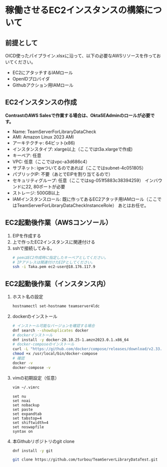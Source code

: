 # 稼働させるEC2インスタンスの構築について

## 前提として
OICD使ったパイプライン.xlsxに沿って、以下の必要なAWSリソースを作っておいてください。
- EC2にアタッチするIAMロール
- OpenIDプロバイダ
- Githubアクション用IAMロール

## EC2インスタンスの作成
**ContrastのAWS Salesで作業する場合は、OktaSEAdminのロールが必要です。**  
- Name: TeamServerForLibraryDataCheck
- AMI: Amazon Linux 2023 AMI
- アーキテクチャ: 64ビット(x86)
- インスタンスタイプ: xlarge以上（ここではt3a.xlargeで作成)
- キーペア: 任意
- VPC: 任意（ここではvpc-a3d686c4）
- サブネット: igwついてるのであれば（ここではsubnet-4c051805）
- パブリックIP: 不要（あとでEIPを割り当てるので）
- セキュリティグループ: 任意（ここではsg-051f5883c38394259）
  インバウンドに22, 80ポートが必要
- ストレージ: 500GB以上
- IAMインスタンスロール: 既に作ってあるEC2アタッチ用IAMロール（ここではTeamServerForLibraryDataCheckInstanceRole）
あとはお任せ。

## EC2起動後作業（AWSコンソール）
1. EIPを作成する
2. 上で作ったEC2インスタンスに関連付ける
3. sshで接続してみる。
   ```bash
   # pemはEC2作成時に指定したキーペアとしてください。
   # IPアドレスは関連付けたEIPとしてください。
   ssh -i Taka.pem ec2-user@18.176.117.9
   ```
## EC2起動後作業（インスタンス内）
1. ホスト名の設定
   ```bash
   hostnamectl set-hostname teamserver4ldc
   ```
2. dockerのインストール
   ```bash
   # インストール可能なバージョンを確認する場合
   dnf search --showduplicates docker
   # dockerインストール
   dnf install -y docker-20.10.25-1.amzn2023.0.1.x86_64
   # docker-composeのインストール
   curl -L "https://github.com/docker/compose/releases/download/v2.33.1/docker-compose-$(uname -s)-$(uname -m)" -o /usr/local/bin/docker-compose
   chmod +x /usr/local/bin/docker-compose
   # 確認
   docker -v
   docker-compose -v
   ```
3. vimの初期設定（任意）
   ```bash
   vim ~/.vimrc
   ```
   ```
   set nu
   set noai
   set nobackup
   set paste
   set expandtab
   set tabstop=4
   set shiftwidth=4
   set noswapfile
   syntax on
   ```
4. 本Githubリポジトリのgit clone
   ```bash
   dnf install -y git
   ```
   ```bash
   git clone https://github.com/turbou/TeamServerLibraryDataTest.git
   ```
